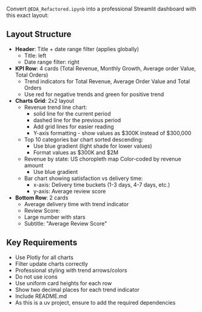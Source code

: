 Convert `@EDA_Refactored.ipynb` into a professional Streamlit dashboard with this exact layout:

## Layout Structure
- **Header**: Title + date range filter (applies globally)
    - Title: left
    - Date range filter: right
- **KPI Row**: 4 cards (Total Revenue, Monthly Growth, Average order Value, Total Orders)
    - Trend indicators for Total Revenue, Average Order Value and Total Orders
    - Use red for negative trends and green for positive trend
- **Charts Grid**: 2x2 layout
  - Revenue trend line chart:
      - solid line for the current period
      - dashed line for the previous period
      - Add grid lines for easier reading
      - Y-axis formatting - show values as $300K instead of $300,000
  - Top 10 categories bar chart sorted descending:
      - Use blue gradient (light shade for lower values)
      - Format values as $300K and $2M  
  - Revenue by state: US choropleth map Color-coded by revenue amount
      - Use blue gradient
  - Bar chart showing satisfaction vs delivery time:
	- x-axis: Delivery time buckets (1-3 days, 4-7 days, etc.)
	- y-axis: Average review score
- **Bottom Row**: 2 cards 
   - Average delivery time with trend indicator
   - Review Score:
   	- Large number with stars
   	- Subtitle: "Average Review Score"

## Key Requirements
- Use Plotly for all charts
- Filter update charts correctly
- Professional styling with trend arrows/colors
- Do not use icons
- Use uniform card heights for each row
- Show two decimal places for each trend indicator
- Include README.md
- As this is a uv project, ensure to add the required dependencies 
